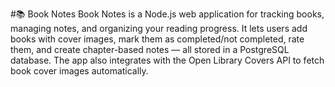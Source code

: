 #📚 Book Notes
Book Notes is a Node.js web application for tracking books, managing notes, and organizing your reading progress.
It lets users add books with cover images, mark them as completed/not completed, rate them, and create chapter-based notes — all stored in a PostgreSQL database.
The app also integrates with the Open Library Covers API to fetch book cover images automatically.